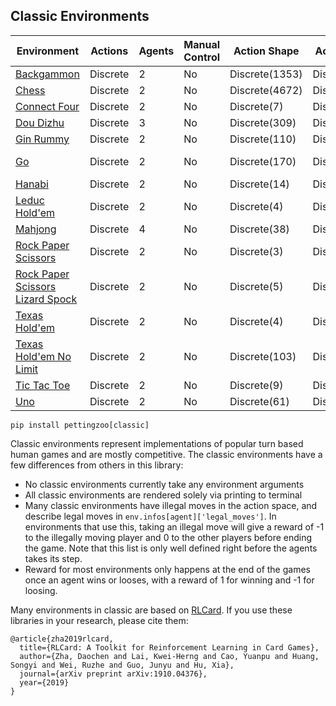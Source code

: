 ## Classic Environments

| Environment                                             | Actions  | Agents | Manual Control | Action Shape   | Action Values  | Observation Shape | Observation Values |
|---------------------------------------------------------|----------|--------|----------------|----------------|----------------|-------------------|--------------------|
| [Backgammon](classic/backgammon)                        | Discrete | 2      | No             | Discrete(1353) | Discrete(1353) | (198,)            | [0, 7.5]           |
| [Chess](classic/chess)                                  | Discrete | 2      | No             | Discrete(4672) | Discrete(4672) | (8,8,20)          | [0, 1]             |
| [Connect Four](classic/connect_four)                    | Discrete | 2      | No             | Discrete(7)    | Discrete(7)    | (6, 7, 2)         | [0, 1]             |
| [Dou Dizhu](classic/dou_dizhu)                          | Discrete | 3      | No             | Discrete(309)  | Discrete(309)  | (6, 5, 15)        | [0, 1]             |
| [Gin Rummy](classic/gin_rummy)                          | Discrete | 2      | No             | Discrete(110)  | Discrete(110)  | (5, 52)           | [0, 1]             |
| [Go](classic/go)                                        | Discrete | 2      | No             | Discrete(170)  | Discrete(170)  | (170, 170, 3)     | [0, 1]             |
| [Hanabi](classic/hanabi)                                | Discrete | 2      | No             | Discrete(14)   | Discrete(14)   | (373,)            | [0, 1]             |
| [Leduc Hold'em](classic/leduc_holdem)                   | Discrete | 2      | No             | Discrete(4)    | Discrete(4)    | (36,)             | [0, 1]             |
| [Mahjong](classic/mahjong)                              | Discrete | 4      | No             | Discrete(38)   | Discrete(38)   | (6, 34, 4)        | [0, 1]             |
| [Rock Paper Scissors](classic/rps)                      | Discrete | 2      | No             | Discrete(3)    | Discrete(3)    | Discrete(4)       | Discrete(4)        |
| [Rock Paper Scissors Lizard Spock](classic/rpsls)       | Discrete | 2      | No             | Discrete(5)    | Discrete(5)    | Discrete(6)       | Discrete(6)        |
| [Texas Hold'em](classic/texas_holdem)                   | Discrete | 2      | No             | Discrete(4)    | Discrete(4)    | (72,)             | [0, 1]             |
| [Texas Hold'em No Limit](classic/texas_holdem_no_limit) | Discrete | 2      | No             | Discrete(103)  | Discrete(103)  | (54,)             | [0, 100]           |
| [Tic Tac Toe](classic/tictactoe)                        | Discrete | 2      | No             | Discrete(9)    | Discrete(9)    | (3, 3, 2)         | [0, 1]             |
| [Uno](classic/uno)                                      | Discrete | 2      | No             | Discrete(61)   | Discrete(61)   | (7, 4, 15)        | [0, 1]             |


`pip install pettingzoo[classic]`

Classic environments represent implementations of popular turn based human games and are mostly competitive. The classic environments have a few differences from others in this library:

* No classic environments currently take any environment arguments
* All classic environments are rendered solely via printing to terminal
* Many classic environments have illegal moves in the action space, and describe legal moves in  `env.infos[agent]['legal_moves']`. In environments that use this, taking an illegal move will give a reward of -1 to the illegally moving player and 0 to the other players before ending the game. Note that this list is only well defined right before the agents takes its step.
* Reward for most environments only happens at the end of the games once an agent wins or looses, with a reward of 1 for winning and -1 for loosing.

Many environments in classic are based on [RLCard](https://github.com/datamllab/rlcard). If you use these libraries in your research, please cite them:

```
@article{zha2019rlcard,
  title={RLCard: A Toolkit for Reinforcement Learning in Card Games},
  author={Zha, Daochen and Lai, Kwei-Herng and Cao, Yuanpu and Huang, Songyi and Wei, Ruzhe and Guo, Junyu and Hu, Xia},
  journal={arXiv preprint arXiv:1910.04376},
  year={2019}
}
```
